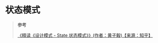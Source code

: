 # 状态模式

> **参考**
>
> [《精读《设计模式 - State 状态模式》》(作者：黄子毅)【来源：知乎】](https://zhuanlan.zhihu.com/p/355381153)
